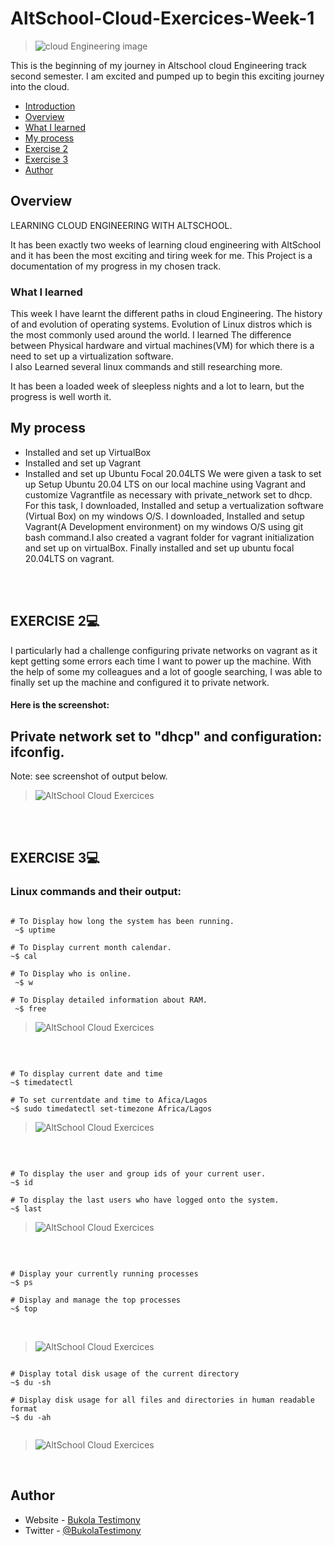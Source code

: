 # AltSchool-Cloud-Exercices-Week-1
> <img src= "https://github.com/Bukola-Testimony/AltSchool-Cloud-Exercices/blob/main/cloud3.JPG" alt="cloud Engineering image">

This is the beginning of my journey in Altschool cloud Engineering track second semester. I am excited and pumped up to begin this exciting journey into the cloud. 

- [Introduction](https://github.com/Bukola-Testimony/AltSchool-Cloud-Exercices#readme)
- [Overview](#overview)
- [What I learned](#what-i-learned)
- [My process](#my-process)
- [Exercise 2](#exercise-2)
- [Exercise 3](#exercise-3)
- [Author](#author)



## Overview
LEARNING CLOUD ENGINEERING WITH ALTSCHOOL.

It has been exactly two weeks of learning cloud engineering with AltSchool and it has been the most exciting and tiring week for me.
This Project is a documentation of my progress in my chosen track.


### What I learned

This week I have learnt the different paths in cloud Engineering.
The history of and evolution of operating systems.
Evolution of Linux distros which is the most commonly used around the world.
I learned The difference between Physical hardware and virtual machines(VM) for which there is a need to set up a virtualization software.  
I also Learned several linux commands and still researching more.

It has been a loaded week of sleepless nights and a lot to learn, but the progress is well worth it. 


## My process
- Installed and set up VirtualBox
- Installed and set up Vagrant
- Installed and set up Ubuntu Focal 20.04LTS
We were given a task to set up Setup Ubuntu 20.04 LTS on our local machine using Vagrant and customize Vagrantfile as necessary with private_network set to dhcp. For this task, 
I downloaded, Installed and setup a vertualization software (Virtual Box) on my windows O/S.
I downloaded, Installed and setup Vagrant(A Development environment) on my windows O/S using git bash command.I also created a vagrant folder for vagrant initialization and set up on virtualBox. Finally installed and set up ubuntu focal 20.04LTS on vagrant. 


<br>
<br>

## EXERCISE 2💻

I particularly had a challenge configuring private networks on vagrant as it kept getting some errors each time I want to power up the machine. With the help of some my colleagues and a lot of google searching, I was able to finally set up the machine and configured it to private network. 

#### Here is the screenshot:

## Private network set to "dhcp" and configuration: ifconfig. 
Note: see screenshot of output below.
<br/>


> ![AltSchool Cloud Exercices](../week1/Vagrant/Vagrant-ifconfig.JPG)


<br>
<br>


## EXERCISE 3💻
###  Linux commands and their output:

```console

# To Display how long the system has been running.
 ~$ uptime  

# To Display current month calendar.
~$ cal

# To Display who is online.
 ~$ w 
 
# To Display detailed information about RAM.
 ~$ free

```


> ![AltSchool Cloud Exercices](../week1/linux/uptime-calendar-w.JPG)
<br>

```console

# To display current date and time
~$ timedatectl  

# To set currentdate and time to Afica/Lagos
~$ sudo timedatectl set-timezone Africa/Lagos 

```

> ![AltSchool Cloud Exercices](../week1/linux/Date-time.JPG)
<br>



```console

# To display the user and group ids of your current user.
~$ id 

# To display the last users who have logged onto the system.
~$ last    
```


> ![AltSchool Cloud Exercices](../week1/linux/id-last-who.JPG)
<br>



```console

# Display your currently running processes
~$ ps

# Display and manage the top processes
~$ top  
```
<br>

> ![AltSchool Cloud Exercices](../week1/linux/ps-top.JPG)


```console

# Display total disk usage of the current directory
~$ du -sh

# Display disk usage for all files and directories in human readable format
~$ du -ah
 
```


> ![AltSchool Cloud Exercices](../week1/linux/du-ah-sh.JPG)

<br>

## Author

- Website - [Bukola Testimony](https://bukola-testimony.github.io/My-Portfolio-website/)
- Twitter - [@BukolaTestimony](https://twitter.com/BukolaTestimony)

